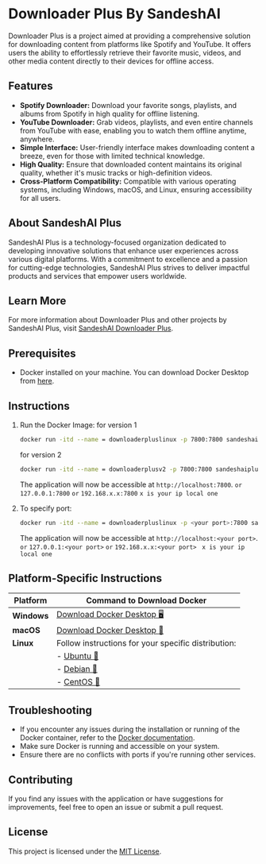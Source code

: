 
# Downloader Plus By SandeshAI

Downloader Plus is a project aimed at providing a comprehensive solution for downloading content from platforms like Spotify and YouTube. It offers users the ability to effortlessly retrieve their favorite music, videos, and other media content directly to their devices for offline access.

## Features
- **Spotify Downloader:** Download your favorite songs, playlists, and albums from Spotify in high quality for offline listening.
- **YouTube Downloader:** Grab videos, playlists, and even entire channels from YouTube with ease, enabling you to watch them offline anytime, anywhere.
- **Simple Interface:** User-friendly interface makes downloading content a breeze, even for those with limited technical knowledge.
- **High Quality:** Ensure that downloaded content maintains its original quality, whether it's music tracks or high-definition videos.
- **Cross-Platform Compatibility:** Compatible with various operating systems, including Windows, macOS, and Linux, ensuring accessibility for all users.

## About SandeshAI Plus
SandeshAI Plus is a technology-focused organization dedicated to developing innovative solutions that enhance user experiences across various digital platforms. With a commitment to excellence and a passion for cutting-edge technologies, SandeshAI Plus strives to deliver impactful products and services that empower users worldwide.

## Learn More
For more information about Downloader Plus and other projects by SandeshAI Plus, visit [SandeshAI Downloader Plus](https://sandeshai/downlaoderplus).


## Prerequisites

- Docker installed on your machine. You can download Docker Desktop from [here](https://www.docker.com/products/docker-desktop).

## Instructions





1. Run the Docker Image:
   for version 1
   ```bash
   docker run -itd --name = downloaderpluslinux -p 7800:7800 sandeshaiplus/downloaderpluslinux:stable
   ```
   for version 2 
    ```bash
   docker run -itd --name = downloaderplusv2 -p 7800:7800 sandeshaiplus/downloaderplusv1.0.0.0.0.2:stable
   ```

   The application will now be accessible at `http://localhost:7800`.
   `or`
   `127.0.0.1:7800`
   `or`
   `192.168.x.x:7800` `x is your ip local one `
2. To specify port:
    ```bash
   docker run -itd --name = downloaderpluslinux -p <your port>:7800 sandeshaiplus/downloaderpluslinux:stable
   ```
     The application will now be accessible at `http://localhost:<your port>`.
   `or`
   `127.0.0.1:<your port>`
   `or`
   `192.168.x.x:<your port> `  `x is your ip local one `
## Platform-Specific Instructions

| Platform    | Command to Download Docker                                   |
|-------------|--------------------------------------------------------------|
| **Windows** | [Download Docker Desktop 🖥️](https://www.docker.com/products/docker-desktop) |
| **macOS**   | [Download Docker Desktop 🍏](https://www.docker.com/products/docker-desktop) |
| **Linux**   | Follow instructions for your specific distribution:           |
|             | - [Ubuntu 🐧](https://docs.docker.com/engine/install/ubuntu/)   |
|             | - [Debian 🐧](https://docs.docker.com/engine/install/debian/)   |
|             | - [CentOS 🐧](https://docs.docker.com/engine/install/centos/)   |

## Troubleshooting

- If you encounter any issues during the installation or running of the Docker container, refer to the [Docker documentation](https://docs.docker.com/).
- Make sure Docker is running and accessible on your system.
- Ensure there are no conflicts with ports if you're running other services.

## Contributing

If you find any issues with the application or have suggestions for improvements, feel free to open an issue or submit a pull request.

## License

This project is licensed under the [MIT License](LICENSE).

